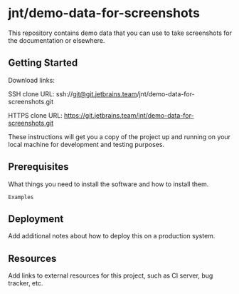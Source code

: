 # jnt/demo-data-for-screenshots

This repository contains demo data that you can use to take screenshots for the documentation or elsewhere.

## Getting Started

Download links:

SSH clone URL: ssh://git@git.jetbrains.team/jnt/demo-data-for-screenshots.git

HTTPS clone URL: https://git.jetbrains.team/jnt/demo-data-for-screenshots.git



These instructions will get you a copy of the project up and running on your local machine for development and testing purposes.

## Prerequisites

What things you need to install the software and how to install them.

```
Examples
```

## Deployment

Add additional notes about how to deploy this on a production system.

## Resources

Add links to external resources for this project, such as CI server, bug tracker, etc.
